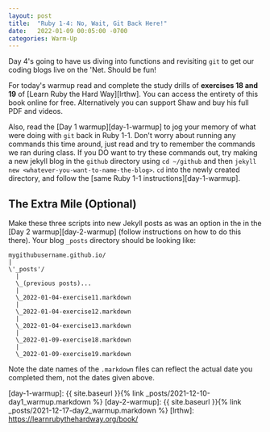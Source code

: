 ```yaml
---
layout: post
title:  "Ruby 1-4: No, Wait, Git Back Here!"
date:   2022-01-09 00:05:00 -0700
categories: Warm-Up
---
```


Day 4's going to have us diving into functions and revisiting `git` to get our coding blogs live on the 'Net. Should be fun!

For today's warmup read and complete the study drills of **exercises 18 and 19** of [Learn Ruby the Hard Way][lrthw]. You can access the entirety of this book online for free. Alternatively you can support Shaw and buy his full PDF and videos.

Also, read the [Day 1 warmup][day-1-warmup] to jog your memory of what were doing with `git` back in Ruby 1-1. Don't worry about running any commands this time around, just read and try to remember the commands we ran during class. If you DO want to try these commands out, try making a new jekyll blog in the `github` directory using `cd ~/github` and then `jekyll new <whatever-you-want-to-name-the-blog>`. `cd` into the newly created directory, and follow the [same Ruby 1-1 instructions][day-1-warmup].

The Extra Mile (Optional)
---

Make these three scripts into new Jekyll posts as was an option in the in the [Day 2 warmup][day-2-warmup] (follow instructions on how to do this there). Your blog `_posts` directory should be looking like:

```
mygithubusername.github.io/
|
\'_posts'/
  |
  \_(previous posts)...
  |
  \_2022-01-04-exercise11.markdown
  |
  \_2022-01-04-exercise12.markdown
  |
  \_2022-01-04-exercise13.markdown
  |
  \_2022-01-09-exercise18.markdown
  |
  \_2022-01-09-exercise19.markdown
```

Note the date names of the `.markdown` files can reflect the actual date you completed them, not the dates given above.

[day-1-warmup]: {{ site.baseurl }}{% link _posts/2021-12-10-day1_warmup.markdown %} 
[day-2-warmup]: {{ site.baseurl }}{% link _posts/2021-12-17-day2_warmup.markdown %} 
[lrthw]: https://learnrubythehardway.org/book/
